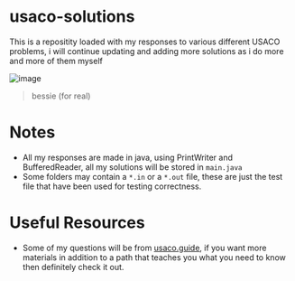 # usaco-solutions
This is a repositity loaded with my responses to various different USACO problems, i will continue updating and adding more solutions as i do more and more of them myself

![image](https://user-images.githubusercontent.com/121141298/212559663-5777ffa8-dad8-44ca-a766-586d23719e0c.png) 
>bessie (for real)
# Notes
 - All my responses are made in java, using PrintWriter and BufferedReader, all my solutions will be stored in `main.java`
 - Some folders may contain a `*.in` or a `*.out` file, these are just the test file that have been used for testing correctness.
# Useful Resources
- Some of my questions will be from [usaco.guide](https://usaco.guide/dashboard/), if you want more materials in addition to a path that teaches you what you need to know then definitely check it out.
